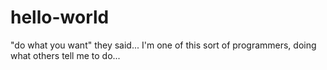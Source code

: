 # hello-world
"do what you want" they said...
I'm one of this sort of programmers, doing what others tell me to do...
